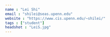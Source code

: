 ```yaml
---
name : "Lei Shi"
email : "shilei@seas.upenn.edu"
website : "https://www.cis.upenn.edu/~shilei/"
tags : ["student"]
headshot : "LeiS.jpg"
---
```

